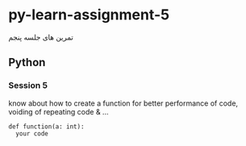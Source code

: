 # py-learn-assignment-5
تمرین های جلسه پنجم
## Python

### Session 5
know about how to create a function for better performance of code, voiding of repeating code & ...
```
def function(a: int):
  your code
```
